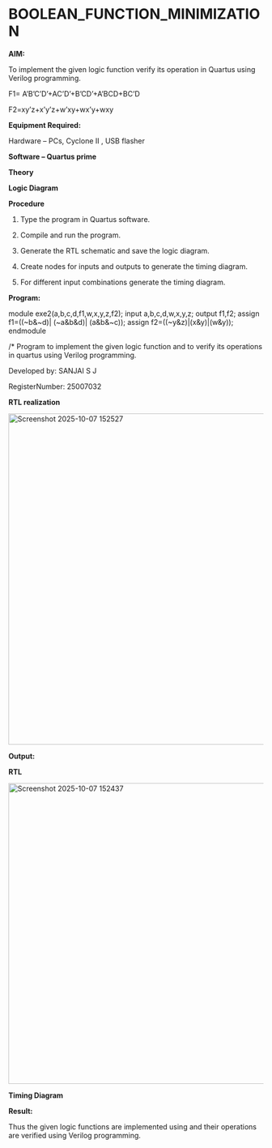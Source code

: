 # BOOLEAN_FUNCTION_MINIMIZATION

**AIM:**

To implement the given logic function verify its operation in Quartus using Verilog programming.

F1= A’B’C’D’+AC’D’+B’CD’+A’BCD+BC’D 

F2=xy’z+x’y’z+w’xy+wx’y+wxy

**Equipment Required:**

Hardware – PCs, Cyclone II , USB flasher

**Software – Quartus prime**

**Theory**

**Logic Diagram**

**Procedure**

1.	Type the program in Quartus software.

2.	Compile and run the program.

3.	Generate the RTL schematic and save the logic diagram.

4.	Create nodes for inputs and outputs to generate the timing diagram.

5.	For different input combinations generate the timing diagram.


**Program:**

module exe2(a,b,c,d,f1,w,x,y,z,f2);
input a,b,c,d,w,x,y,z;
output f1,f2;
assign f1=((~b&~d)| (~a&b&d)| (a&b&~c));
assign f2=((~y&z)|(x&y)|(w&y));
endmodule 

/* Program to implement the given logic function and to verify its operations in quartus using Verilog programming. 

Developed by: SANJAI S J

RegisterNumber: 25007032


**RTL realization**

<img width="819" height="654" alt="Screenshot 2025-10-07 152527" src="https://github.com/user-attachments/assets/a0e5f9f0-5e7e-442e-939e-7bfb19d3eee4" />

**Output:**

**RTL**

<img width="954" height="594" alt="Screenshot 2025-10-07 152437" src="https://github.com/user-attachments/assets/170ac6aa-5720-4190-b78f-884671972cb9" />

**Timing Diagram**

**Result:**

Thus the given logic functions are implemented using and their operations are verified using Verilog programming.

